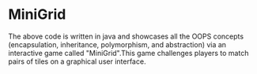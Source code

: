 # MiniGrid
The above code is written in java and showcases all the OOPS concepts (encapsulation,
inheritance, polymorphism, and abstraction) via an interactive game called "MiniGrid".This game challenges players to match pairs of tiles on a graphical user interface.
